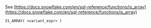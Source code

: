 See [https://docs.snowflake.com/en/sql-reference/functions/is_array](https://docs.snowflake.com/en/sql-reference/functions/is_array)
```
IS_ARRAY( <variant_expr> )
```
